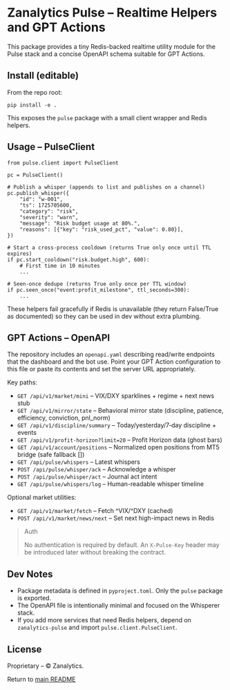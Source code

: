 # Zanalytics Pulse – Realtime Helpers and GPT Actions

This package provides a tiny Redis-backed realtime utility module for the Pulse stack and a concise OpenAPI schema suitable for GPT Actions.

## Install (editable)

From the repo root:

```
pip install -e .
```

This exposes the `pulse` package with a small client wrapper and Redis helpers.

## Usage – PulseClient

```
from pulse.client import PulseClient

pc = PulseClient()

# Publish a whisper (appends to list and publishes on a channel)
pc.publish_whisper({
    "id": "w-001",
    "ts": 1725705600,
    "category": "risk",
    "severity": "warn",
    "message": "Risk budget usage at 80%.",
    "reasons": [{"key": "risk_used_pct", "value": 0.80}],
})

# Start a cross-process cooldown (returns True only once until TTL expires)
if pc.start_cooldown("risk.budget.high", 600):
    # First time in 10 minutes
    ...

# Seen-once dedupe (returns True only once per TTL window)
if pc.seen_once("event:profit_milestone", ttl_seconds=300):
    ...
```

These helpers fail gracefully if Redis is unavailable (they return False/True as documented) so they can be used in dev without extra plumbing.

## GPT Actions – OpenAPI

The repository includes an `openapi.yaml` describing read/write endpoints that the dashboard and the bot use. Point your GPT Action configuration to this file or paste its contents and set the server URL appropriately.

Key paths:

- `GET /api/v1/market/mini` – VIX/DXY sparklines + regime + next news stub
- `GET /api/v1/mirror/state` – Behavioral mirror state (discipline, patience, efficiency, conviction, pnl_norm)
- `GET /api/v1/discipline/summary` – Today/yesterday/7‑day discipline + events
- `GET /api/v1/profit-horizon?limit=20` – Profit Horizon data (ghost bars)
- `GET /api/v1/account/positions` – Normalized open positions from MT5 bridge (safe fallback [])
- `GET /api/pulse/whispers` – Latest whispers
- `POST /api/pulse/whisper/ack` – Acknowledge a whisper
- `POST /api/pulse/whisper/act` – Journal act intent
- `GET /api/pulse/whispers/log` – Human-readable whisper timeline

Optional market utilities:

- `GET /api/v1/market/fetch` – Fetch ^VIX/^DXY (cached)
- `POST /api/v1/market/news/next` – Set next high-impact news in Redis

> Auth
>
> No authentication is required by default. An `X-Pulse-Key` header may be introduced later without breaking the contract.

## Dev Notes

- Package metadata is defined in `pyproject.toml`. Only the `pulse` package is exported.
- The OpenAPI file is intentionally minimal and focused on the Whisperer stack.
- If you add more services that need Redis helpers, depend on `zanalytics-pulse` and import `pulse.client.PulseClient`.

## License

Proprietary – © Zanalytics.


Return to [main README](README.md)
